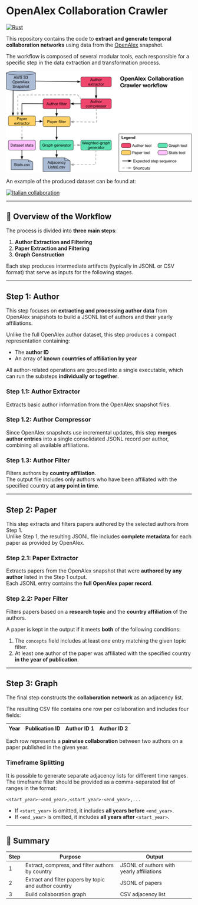 # OpenAlex Collaboration Crawler

[![Rust](https://img.shields.io/badge/Made%20with-Rust-orange?logo=rust)](https://www.rust-lang.org/)

This repository contains the code to **extract and generate temporal collaboration networks** using data from the [OpenAlex](https://openalex.org) snapshot.

The workflow is composed of several modular tools, each responsible for a specific step in the data extraction and transformation process.

<img src="extra/OpenAlexGraphGen-wf.png" alt="Workflow diagram">

An example of the produced dataset can be found at:

[![Italian collaboration](https://img.shields.io/badge/Italian%20ComSci.%20Collaborations-10.5281%2Fzenodo.17257787-blue)](https://doi.org/10.5281/zenodo.17257787)


---

## 🧩 Overview of the Workflow

The process is divided into **three main steps**:

1. **Author Extraction and Filtering**
2. **Paper Extraction and Filtering**
3. **Graph Construction**

Each step produces intermediate artifacts (typically in JSONL or CSV format) that serve as inputs for the following stages.

---

## Step 1: Author

This step focuses on **extracting and processing author data** from OpenAlex snapshots to build a JSONL list of authors and their yearly affiliations.

Unlike the full OpenAlex author dataset, this step produces a compact representation containing:
- The **author ID**
- An array of **known countries of affiliation by year**

All author-related operations are grouped into a single executable, which can run the substeps **individually or together**.

### Step 1.1: Author Extractor
Extracts basic author information from the OpenAlex snapshot files.

### Step 1.2: Author Compressor
Since OpenAlex snapshots use incremental updates, this step **merges author entries** into a single consolidated JSONL record per author, combining all available affiliations.

### Step 1.3: Author Filter
Filters authors by **country affiliation**.  
The output file includes only authors who have been affiliated with the specified country **at any point in time**.

---

## Step 2: Paper

This step extracts and filters papers authored by the selected authors from Step 1.  
Unlike Step 1, the resulting JSONL file includes **complete metadata** for each paper as provided by OpenAlex.

### Step 2.1: Paper Extractor
Extracts papers from the OpenAlex snapshot that were **authored by any author** listed in the Step 1 output.  
Each JSONL entry contains the **full OpenAlex paper record**.

### Step 2.2: Paper Filter
Filters papers based on a **research topic** and the **country affiliation** of the authors.

A paper is kept in the output if it meets **both** of the following conditions:
1. The `concepts` field includes at least one entry matching the given topic filter.
2. At least one author of the paper was affiliated with the specified country **in the year of publication**.

---

## Step 3: Graph

The final step constructs the **collaboration network** as an adjacency list.

The resulting CSV file contains one row per collaboration and includes four fields:

| Year | Publication ID | Author ID 1 | Author ID 2 |
|------|-----------------|--------------|--------------|

Each row represents a **pairwise collaboration** between two authors on a paper published in the given year.

### Timeframe Splitting
It is possible to generate separate adjacency lists for different time ranges.  
The timeframe filter should be provided as a comma-separated list of ranges in the format:
```csv
<start_year>-<end_year>,<start_year>-<end_year>,...
```

- If `<start_year>` is omitted, it includes **all years before** `<end_year>`.
- If `<end_year>` is omitted, it includes **all years after** `<start_year>`.

---

## 🧠 Summary

| Step | Purpose | Output |
|------|----------|---------|
| 1 | Extract, compress, and filter authors by country | JSONL of authors with yearly affiliations |
| 2 | Extract and filter papers by topic and author country | JSONL of papers |
| 3 | Build collaboration graph | CSV adjacency list |
